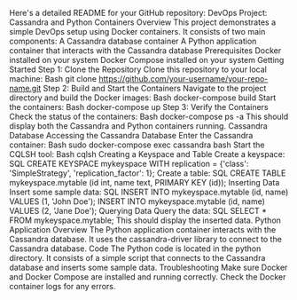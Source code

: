 Here's a detailed README for your GitHub repository:
DevOps Project: Cassandra and Python Containers
Overview
This project demonstrates a simple DevOps setup using Docker containers. It consists of two main components:
A Cassandra database container
A Python application container that interacts with the Cassandra database
Prerequisites
Docker installed on your system
Docker Compose installed on your system
Getting Started
Step 1: Clone the Repository
Clone this repository to your local machine:
Bash
git clone https://github.com/your-username/your-repo-name.git
Step 2: Build and Start the Containers
Navigate to the project directory and build the Docker images:
Bash
docker-compose build
Start the containers:
Bash
docker-compose up
Step 3: Verify the Containers
Check the status of the containers:
Bash
docker-compose ps -a
This should display both the Cassandra and Python containers running.
Cassandra Database
Accessing the Cassandra Database
Enter the Cassandra container:
Bash
sudo docker-compose exec cassandra bash
Start the CQLSH tool:
Bash
cqlsh
Creating a Keyspace and Table
Create a keyspace:
SQL
CREATE KEYSPACE mykeyspace WITH replication = {'class': 'SimpleStrategy', 'replication_factor': 1};
Create a table:
SQL
CREATE TABLE mykeyspace.mytable (id int, name text, PRIMARY KEY (id));
Inserting Data
Insert some sample data:
SQL
INSERT INTO mykeyspace.mytable (id, name) VALUES (1, 'John Doe');
INSERT INTO mykeyspace.mytable (id, name) VALUES (2, 'Jane Doe');
Querying Data
Query the data:
SQL
SELECT * FROM mykeyspace.mytable;
This should display the inserted data.
Python Application
Overview
The Python application container interacts with the Cassandra database. It uses the cassandra-driver library to connect to the Cassandra database.
Code
The Python code is located in the python directory. It consists of a simple script that connects to the Cassandra database and inserts some sample data.
Troubleshooting
Make sure Docker and Docker Compose are installed and running correctly.
Check the Docker container logs for any errors.
